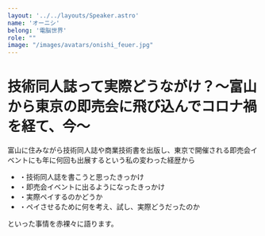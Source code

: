 ```yaml
---
layout: '../../layouts/Speaker.astro'
name: 'オーニシ'
belong: '電脳世界'
role: ""
image: "/images/avatars/onishi_feuer.jpg"
---
```


# 技術同人誌って実際どうながけ？～富山から東京の即売会に飛び込んでコロナ禍を経て、今～

富山に住みながら技術同人誌や商業技術書を出版し、東京で開催される即売会イベントにも年に何回も出展するという私の変わった経歴から

- ・技術同人誌を書こうと思ったきっかけ
- ・即売会イベントに出るようになったきっかけ
- ・実際ペイするのかどうか
- ・ペイさせるために何を考え、試し、実際どうだったのか

といった事情を赤裸々に語ります。
